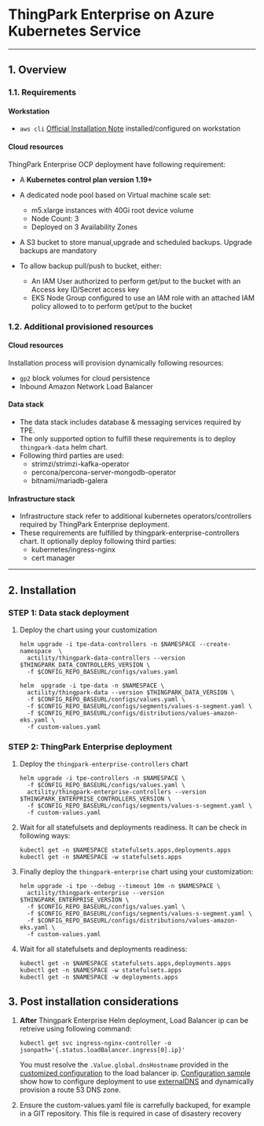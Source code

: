 # ThingPark Enterprise on Azure Kubernetes Service
---
## 1. Overview
### 1.1. Requirements
#### Workstation
- `aws cli` [Official Installation Note](https://docs.aws.amazon.com/cli/latest/userguide/getting-started-install.html) installed/configured on workstation 

#### Cloud resources

ThingPark Enterprise OCP deployment have following requirement:
- A **Kubernetes control plan version 1.19+**
- A dedicated node pool based on Virtual machine scale set:
  - m5.xlarge instances with 40Gi root device volume
  - Node Count: 3
  - Deployed on 3 Availability Zones

- A S3 bucket to store manual,upgrade and scheduled backups. Upgrade backups are mandatory
- To allow backup pull/push to bucket, either:
  - An IAM User authorized to perform get/put to the bucket with an Access key ID/Secret access key
  - EKS Node Group configured to use an IAM role with an attached IAM policy allowed to to perform get/put to the bucket


### 1.2. Additional provisioned resources
#### Cloud resources

Installation process will provision dynamically following resources:

- `gp2` block volumes for cloud persistence 
- Inbound Amazon Network Load Balancer

#### Data stack

- The data stack includes database & messaging services required by TPE.
- The only supported option to fulfill these requirements is to deploy `thingpark-data` helm chart.
- Following third parties are used:
  - strimzi/strimzi-kafka-operator
  - percona/percona-server-mongodb-operator
  - bitnami/mariadb-galera

#### Infrastructure stack

- Infrastructure stack refer to additional kubernetes operators/controllers required by ThingPark Enterprise deployment. 
- These requirements are fulfilled by thingpark-enterprise-controllers chart. It optionally deploy following third parties:
  - kubernetes/ingress-nginx
  - cert manager

---
## 2. Installation
### STEP 1: Data stack deployment

1. Deploy the chart using your customization
    ```shell
    helm upgrade -i tpe-data-controllers -n $NAMESPACE --create-namespace  \
      actility/thingpark-data-controllers --version $THINGPARK_DATA_CONTROLLERS_VERSION \
      -f $CONFIG_REPO_BASEURL/configs/values.yaml

    helm  upgrade -i tpe-data -n $NAMESPACE \
      actility/thingpark-data --version $THINGPARK_DATA_VERSION \
      -f $CONFIG_REPO_BASEURL/configs/values.yaml \
      -f $CONFIG_REPO_BASEURL/configs/segments/values-s-segment.yaml \
      -f $CONFIG_REPO_BASEURL/configs/distributions/values-amazon-eks.yaml \
      -f custom-values.yaml
    ```
### STEP 2: ThingPark Enterprise deployment
1. Deploy the `thingpark-enterprise-controllers` chart
    ```shell
    helm upgrade -i tpe-controllers -n $NAMESPACE \
      -f $CONFIG_REPO_BASEURL/configs/values.yaml \
      actility/thingpark-enterprise-controllers --version $THINGPARK_ENTERPRISE_CONTROLLERS_VERSION \
      -f $CONFIG_REPO_BASEURL/configs/segments/values-s-segment.yaml \
      -f custom-values.yaml
    ```
2. Wait for all statefulsets and deployments readiness. It can be check in following ways:

    ```shell
    kubectl get -n $NAMESPACE statefulsets.apps,deployments.apps
    kubectl get -n $NAMESPACE -w statefulsets.apps
    ```

3. Finally deploy the `thingpark-enterprise` chart using your customization:
    ```shell
    helm upgrade -i tpe --debug --timeout 10m -n $NAMESPACE \
      actility/thingpark-enterprise --version $THINGPARK_ENTERPRISE_VERSION \
      -f $CONFIG_REPO_BASEURL/configs/values.yaml \
      -f $CONFIG_REPO_BASEURL/configs/segments/values-s-segment.yaml \
      -f $CONFIG_REPO_BASEURL/configs/distributions/values-amazon-eks.yaml \
      -f custom-values.yaml
    ```
2. Wait for all statefulsets and deployments readiness:

    ```shell
    kubectl get -n $NAMESPACE statefulsets.apps,deployments.apps
    kubectl get -n $NAMESPACE -w statefulsets.apps
    kubectl get -n $NAMESPACE -w deployments.apps
    ```

## 3. Post installation considerations

1. **After** Thingpark Enterprise Helm deployment, Load Balancer ip can be retreive using following command:
    ```shell
    kubectl get svc ingress-nginx-controller -o jsonpath='{.status.loadBalancer.ingress[0].ip}'
    ```
    You must resolve the `.Value.global.dnsHostname` provided in the [customized configuration](../../samples/values-production.yaml) to the load balancer ip. [Configuration sample](../../samples/values-production.yaml) show how to configure deployment to use [externalDNS](https://github.com/kubernetes-sigs/external-dns) and dynamically provision a route 53 DNS zone.
  
2. Ensure the custom-values.yaml file is carrefully backuped, for example in a GIT repository. This file is required in case of disastery recovery

